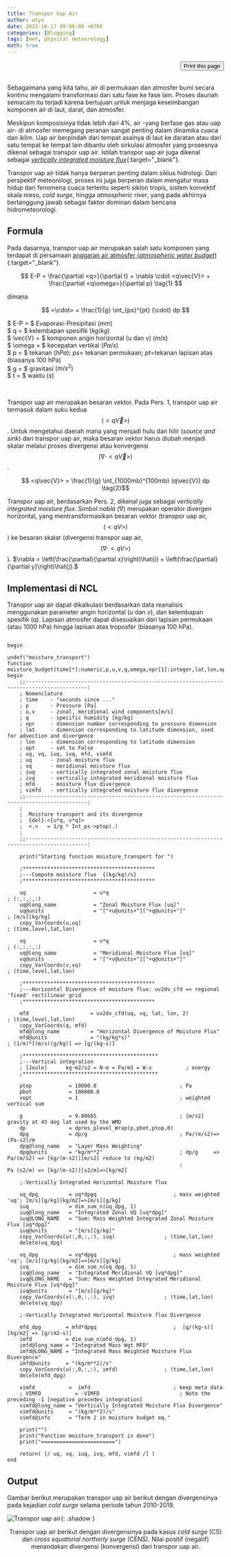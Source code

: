 ```yaml
---
title: Transpor Uap Air
author: wtyo 
date: 2022-10-17 09:00:00 +0700 
categories: [Blogging] 
tags: [met, physical meteorology]
math: true
---
```


<div style="text-align: right;"><input onclick="window.print()" type="button" value="Print this page" /></div><br>

Sebagaimana yang kita tahu, air di permukaan dan atmosfer bumi secara kontinu mengalami transformasi dari satu fase ke fase lain. Proses dauriah semacam itu terjadi karena bertujuan untuk menjaga keseimbangan komponen air di laut, darat, dan atmosfer. 

Meskipun komposisinya tidak lebih dari 4%, air -yang berfase gas atau uap air- di atmosfer memegang peranan sangat penting dalam dinamika cuaca dan iklim. Uap air berpindah dari tempat asalnya di laut ke daratan atau dari satu tempat ke tempat lain dibantu oleh sirkulasi atmosfer yang prosesnya dikenal sebagai transpor uap air. Istilah transpor uap air juga dikenal sebagai [*vertically integrated moisture flux*](https://yothunder.github.io/posts/moisture-flux-divergence/){:target="_blank"}.

Transpor uap air tidak hanya berperan penting dalam siklus hidrologi. Dari perspektif meteorologi, proses ini juga berperan dalam mengatur masa hidup dari fenomena cuaca tertentu seperti siklon tropis, sistem konvektif skala meso, *cold surge*, hingga *atmospheric river*, yang pada akhirnya bertanggung jawab sebagai faktor dominan dalam bencana hidrometeorologi.

## Formula

Pada dasarnya, transpor uap air merupakan salah satu komponen yang terdapat di persamaan [anggaran air atmosfer (*atmospheric water budget*)](https://yothunder.github.io/posts/budget-air-atmosfer/){:target="_blank"}.

$$ E-P = \frac{\partial <q>}{\partial t} + \nabla \cdot <q\vec{V}> + \frac{\partial <q\omega>}{\partial p} \tag{1} $$

dimana

$$ <\cdot> = \frac{1}{g} \int_{ps}^{pt} (\cdot) dp $$

$ E-P = $ Evaporasi-Presipitasi $(mm)$<br>
$ q   = $ kelembapan spesifik $(kg/kg)$<br>
$ \vec{V} = $ komponen angin horizontal (u dan v) $(m/s)$<br>
$ \omega = $ kecepatan vertikal $(Pa/s)$<br>
$ p = $ tekanan $(hPa)$; $ps =$ tekanan permukaan; $pt =$tekanan lapisan atas (biasanya 100 hPa)<br>
$ g = $ gravitasi $(m/s^2)$<br>
$ t = $ waktu $(s)$<br>
<!---$ \nabla = $cek paper Moisture and Energy Budget Perspectives on Summer Drought in North China--><br>

Transpor uap air merupakan besaran vektor. Pada Pers. 1, transpor uap air termasuk dalam suku kedua $$ (<q\vec{V}>) $$. Untuk mengetahui daerah mana yang menjadi hulu dan hilir (*source and sink*) dari transpor uap air, maka besaran vektor harus diubah menjadi skalar melalui proses divergensi atau konvergensi $$ (\nabla \cdot <q\vec{V}>) $$.

$$ <q\vec{V}> = \frac{1}{g} \int_{1000mb}^{100mb} (q\vec{V}) dp \tag{2}$$

Transpor uap air, berdasarkan Pers. 2, dikenal juga sebagai *vertically integrated moisture flux*. Simbol *nabla* ($\nabla$) merupakan operator divergen horizontal, yang mentransformasikan besaran vektor (transpor uap air, $$ (<qV>) $$) ke besaran skalar (divergensi transpor uap air, $$ (\nabla \cdot <qV>) $$). $\nabla = \left(\frac{\partial}{\partial x}\right)\hat{i} + \left(\frac{\partial}{\partial y}\right)\hat{j}.$

## Implementasi di NCL

Transpor uap air dapat dikalkulasi berdasarkan data reanalisis menggunakan parameter angin horizontal ($u$ dan $v$), dan kelembapan spesifik (q). Lapisan atmosfer dapat disesuaikan dari lapisan permukaan (atau 1000 hPa) hingga lapisan atas troposfer (biasanya 100 hPa).

```

begin

undef("moisture_transport")
function moisture_budget(time[*]:numeric,p,u,v,q,omega,npr[1]:integer,lat,lon,opt[1]:logical)
begin
    ;;------------------------------------------------------------------------------------------:
    ; Nomenclature
    ; time    - "seconds since ..."
    ; p       - Pressure [Pa]
    ; u,v     - zonal, meridional wind components[m/s]
    ; q       - specific humidity [kg/kg]
    ; npr     - dimension number corresponding to pressure dimension
    ; lat     - dimension corresponding to latitude dimension, used for advection and divergence
    ; lon     - dimension corresponding to latitude dimension
    ; opt     - set to False
    ; uq, vq, iuq, ivq, mfd, vimfd
    ; uq      - zonal moisture flux
    ; vq      - meridional moisture flux
    ; iuq     - vertically integrated zonal moisture flux
    ; ivq     - vertically integrated meridional moisture flux
    ; mfd     - moisture flux divergence
    ; vimfd   - vertically integrated moisture flux divergence
    ;;------------------------------------------------------------------------------------------:
    ;																						
    ;  Moisture transport and its divergence
    ;  {del}.<[u*q, v*q]>
    ;  <.>   = 1/g * Int_ps->ptop(.)
    ;
    ;;------------------------------------------------------------------------------------------:

    print("Starting function moisture_transport for ")

    ;*******************************************
    ;---Compute moisture flux  {(kg/kg)/s}
    ;*******************************************

    uq                      = u*q                                         ; (:,:,:,:)
    uq@long_name            = "Zonal Moisture Flux [uq]"
    uq@units                = "["+u@units+"]["+q@units+"]"                ; [m/s][kg/kg]     
    copy_VarCoords(u,uq)                                                  ; (time,level,lat,lon)

    vq                      = v*q                                         ; (:,:,:,:)
    vq@long_name            = "Meridional Moisture Flux [vq]"
    vq@units                = "["+v@units+"]["+q@units+"]" 
    copy_VarCoords(v,vq)                                                  ; (time,level,lat,lon)

    ;*******************************************
    ;---Horizontal Divergence of moisture flux: uv2dv_cfd => regional 'fixed' rectilinear grid
    ;*******************************************
    
    mfd                    = uv2dv_cfd(uq, vq, lat, lon, 2)              ; (time,level,lat,lon)
    copy_VarCoords(q, mfd)
    mfd@long_name          = "Horizontal Divergence of Moisture Flux"
    mfd@units              = "(kg/kg*s)"                                 ; (1/m)*[(m/s)(g/kg)] => [g/(kg-s)]

    ;********************************************
    ;---Vertical integration
    ; [Joule]      kg-m2/s2 = N-m = Pa/m3 = W-s           ; energy           
    ;********************************************

    ptop            = 10000.0                           ; Pa
    pbot            = 100000.0
    vopt            = 1                                 ; weighted vertical sum

    g               = 9.80665                           ; [m/s2] gravity at 45 deg lat used by the WMO
    dp              = dpres_plevel_Wrap(p,pbot,ptop,0)
    dpg             = dp/g                              ; Pa/(m/s2)=> (Pa-s2)/m   
    dpg@long_name   = "Layer Mass Weighting"
    dpg@units       = "kg/m**2"                         ; dp/g     => Pa/(m/s2) => [kg/(m-s2)][m/s2] reduce to (kg/m2)
                                                        ;             Pa (s2/m) => [kg/(m-s2)][s2/m]=>[kg/m2]

    ;-Vertically Integrated Horizontal Moisture flux

    uq_dpg          = uq*dpgq                         ; mass weighted 'uq'; [m/s][g/kg][kg/m2]=>[m/s][g/kg]
    iuq             = dim_sum_n(uq_dpg, 1)
    iuq@long_name   = "Integrated Zonal UQ [uq*dpg]" 
    iuq@LONG_NAME   = "Sum: Mass Weighted Integrated Zonal Moisture Flux [uq*dpg]" 
    iuq@units       = "[m/s][g/kg]"
    copy_VarCoords(u(:,0,:,:), iuq)                ; (time,lat,lon)
    delete(uq_dpg)

    vq_dpg          = vq*dpgq                         ; mass weighted 'vq'; [m/s][g/kg][kg/m2]=>[m/s][g/kg] 
    ivq             = dim_sum_n(vq_dpg, 1)
    ivq@long_name   = "Integrated Meridional VQ [vq*dpg]" 
    ivq@LONG_NAME   = "Sum: Mass Weighted Integrated Meridional Moisture Flux [vq*dpg]" 
    ivq@units       = "[m/s][g/kg]"
    copy_VarCoords(v(:,0,:,:), ivq)                ; (time,lat,lon)
    delete(vq_dpg)
    
    ;-Vertically Integrated Horizontal Moisture flux Divergence

    mfd_dpg        = mfd*dpgq                         ;  [g/(kg-s)][kg/m2] => [g/(m2-s)]
    imfd           = dim_sum_n(mfd_dpg, 1)
    imfd@long_name = "Integrated Mass Wgt MFD" 
    imfd@LONG_NAME = "Integrated Mass Weighted Moisture Flux Divergence" 
    imfd@units     = "(kg/m**2)/s"
    copy_VarCoords(u(:,0,:,:), imfd)               ; (time,lat,lon)
    delete(mfd_dpg)

    vimfd           =  imfd                           ; keep meta data                         
    ; VIMFD           = -VIMFD                          ; Note the preceding -1 [negative precedes integration] 
    vimfd@long_name = "Vertically Integrated Moisture Flux Divergence"
    vimfd@units     = "(kg/m**2)/s"
    vimfd@info      = "Term 2 in moisture budget eq."
    
    print("")
    print("Function moisture_transport is done")
    print("========================")

    return( [/ uq, vq, iuq, ivq, mfd, vimfd /] )
end
```

## Output

Gambar berikut merupakan transpor uap air berikut dengan divergensinya pada kejadian *cold surge* selama periode tahun 2010-2019.

![Transpor uap air](https://raw.githubusercontent.com/yothunder/yothunder.github.io/main/img/posts/vimfd.png){: .shadow }
<p style="text-align: center; font-size: 14px">Transpor uap air berikut dengan divergensinya pada kasus <em>cold surge</em> (CS) dan <em>cross equatorial northerly surge</em> (CENS). Nilai positif (negatif) menandakan divergensi (konvergensi) dari transpor uap air.</p>
